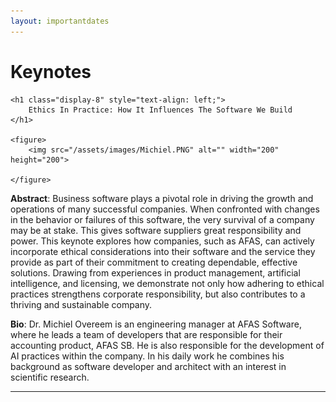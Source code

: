```yaml
---
layout: importantdates
---
```



<div class="col-lg8 mx-auto">
    <h1 class="display-4" style="text-align: left;">
        Keynotes
    </h1>

    <h1 class="display-8" style="text-align: left;">
        Ethics In Practice: How It Influences The Software We Build
    </h1>
    
    <figure>
        <img src="/assets/images/Michiel.PNG" alt="" width="200" height="200">
        
    </figure>  

<p> <b>Abstract</b>: Business software plays a pivotal role in driving the growth and operations of many successful companies. When confronted with changes in the behavior or failures of this software, the very survival of a company may be at stake. This gives software suppliers great responsibility and power. This keynote explores how companies, such as AFAS, can actively incorporate ethical considerations into their software and the service they provide as part of their commitment to creating dependable, effective solutions. Drawing from experiences in product management, artificial intelligence, and licensing, we demonstrate not only how adhering to ethical practices strengthens corporate responsibility, but also contributes to a thriving and sustainable company. </p>


<p><b>Bio</b>: Dr. Michiel Overeem is an engineering manager at AFAS Software, where he leads a team of developers that are responsible for their accounting product, AFAS SB. He is also responsible for the development of AI practices within the company. In his daily work he combines his background as software developer and architect with an interest in scientific research.</p>

<hr>
